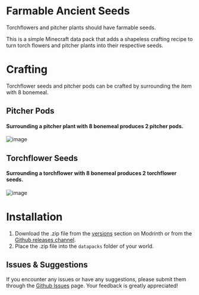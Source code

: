 # Farmable Ancient Seeds
Torchflowers and pitcher plants should have farmable seeds. 

This is a simple Minecraft data pack that adds a shapeless crafting recipe to turn torch flowers and pitcher plants into their respective seeds.


# Crafting
Torchflower seeds and pitcher pods can be crafted by surrounding the item with 8 bonemeal.

## Pitcher Pods
#### Surrounding a pitcher plant with 8 bonemeal produces 2 pitcher pods.
![image](https://github.com/tlstommy/farmable-ancient-seeds/assets/36305669/2b81affa-3b89-486a-b81f-d6ad09712a16)

## Torchflower Seeds
#### Surrounding a torchflower with 8 bonemeal produces 2 torchflower seeds.
![image](https://github.com/tlstommy/farmable-ancient-seeds/assets/36305669/da7b90a3-947b-4f52-b66f-5d8311d6634b)


# Installation

1. Download the .zip file from the [versions](tbd) section on Modrinth or from the [Github releases channel](https://github.com/tlstommy/farmable-ancient-seeds/releases).
2. Place the .zip file into the `datapacks` folder of your world.

## Issues & Suggestions
If you encounter any issues or have any suggestions, please submit them through the [Github Issues](https://github.com/tlstommy/farmable-ancient-seeds/issues) page. Your feedback is greatly appreciated!
